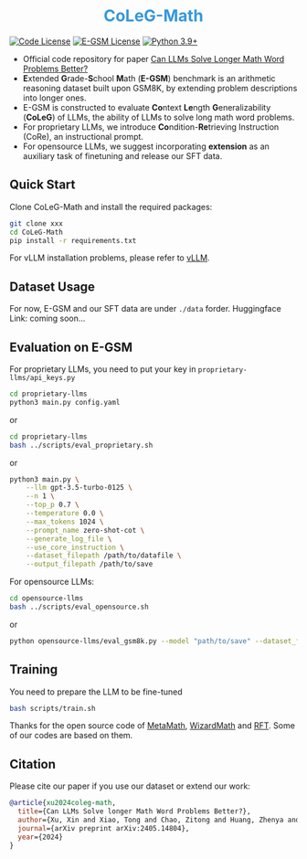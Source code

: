 <h1 align="center"><span style="color: #3498db;">CoLeG-Math</h1>

[![Code License](https://img.shields.io/badge/Code%20License-Apache_2.0-green.svg)](CODE_LICENSE)
[![E-GSM License](https://img.shields.io/badge/E--GSM%20License-MIT-yellow.svg)](https://lbesson.mit-license.org/)
[![Python 3.9+](https://img.shields.io/badge/python-3.9+-blue.svg)](https://www.python.org/downloads/release/python-390/)

- Official code repository for paper [Can LLMs Solve Longer Math Word Problems Better?](https://arxiv.org/abs/2405.14804)
- **E**xtended **G**rade-**S**chool **M**ath (**E-GSM**) benchmark is an arithmetic reasoning dataset built upon GSM8K, by extending problem descriptions into longer ones.
- E-GSM is constructed to evaluate **Co**ntext **Le**ngth **G**eneralizability (**CoLeG**) of LLMs, the ability of LLMs to solve long math word problems.
- For proprietary LLMs, we introduce **Co**ndition-**Re**trieving Instruction (CoRe), an instructional prompt.
- For opensource LLMs, we suggest incorporating **extension** as an auxiliary task of finetuning and release our SFT data.

## Quick Start
Clone CoLeG-Math and install the required packages:

```bash
git clone xxx
cd CoLeG-Math
pip install -r requirements.txt
```
For vLLM installation problems, please refer to [vLLM](https://docs.vllm.ai/en/latest/getting_started/installation.html).


## Dataset Usage

For now, E-GSM and our SFT data are under `./data` forder. Huggingface Link: coming soon...

## Evaluation on E-GSM
For proprietary LLMs, you need to put your key in `proprietary-llms/api_keys.py`
```bash
cd proprietary-llms
python3 main.py config.yaml
```
or
```bash
cd proprietary-llms
bash ../scripts/eval_proprietary.sh
```
or
```bash
python3 main.py \
    --llm gpt-3.5-turbo-0125 \
    --n 1 \
    --top_p 0.7 \
    --temperature 0.0 \
    --max_tokens 1024 \
    --prompt_name zero-shot-cot \
    --generate_log_file \
    --use_core_instruction \
    --dataset_filepath /path/to/datafile \
    --output_filepath /path/to/save
```
For opensource LLMs:
```bash
cd opensource-llms
bash ../scripts/eval_opensource.sh
```
or
```bash
python opensource-llms/eval_gsm8k.py --model "path/to/save" --dataset_filepath data/E-GSM/Q1.jsonl --output_filepath Q1_results.jsonl
```
## Training
You need to prepare the LLM to be fine-tuned
```bash
bash scripts/train.sh
```

Thanks for the open source code of [MetaMath](https://github.com/meta-math/MetaMath/), [WizardMath](https://github.com/nlpxucan/WizardLM/tree/main/WizardMath) and [RFT](https://github.com/OFA-Sys/gsm8k-ScRel/tree/main). Some of our codes are based on them.

## Citation

Please cite our paper if you use our dataset or extend our work:
```bibtex
@article{xu2024coleg-math,
  title={Can LLMs Solve longer Math Word Problems Better?},
  author={Xu, Xin and Xiao, Tong and Chao, Zitong and Huang, Zhenya and Yang, Can and Wang, Yang},
  journal={arXiv preprint arXiv:2405.14804},
  year={2024}
}
```

